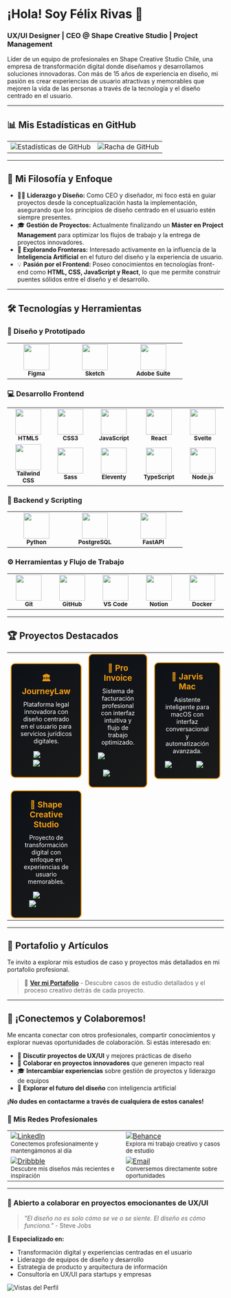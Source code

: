 # ¡Hola! Soy Félix Rivas 👋

### UX/UI Designer | CEO @ Shape Creative Studio | Project Management

Líder de un equipo de profesionales en Shape Creative Studio Chile, una empresa de transformación digital donde diseñamos y desarrollamos soluciones innovadoras. Con más de 15 años de experiencia en diseño, mi pasión es crear experiencias de usuario atractivas y memorables que mejoren la vida de las personas a través de la tecnología y el diseño centrado en el usuario.

---

## 📊 Mis Estadísticas en GitHub

<table>
<tr>
<td>
<img src="https://github-readme-stats.vercel.app/api?username=felixrivasuxdesigner&show_icons=true&theme=dark&hide_border=true&bg_color=0d1117&title_color=f39c12&text_color=ffffff&icon_color=f39c12" alt="Estadísticas de GitHub"/>
</td>
<td>
<img src="https://github-readme-streak-stats.herokuapp.com/?user=felixrivasuxdesigner&theme=dark&hide_border=true&background=0d1117&stroke=f39c12&ring=f39c12&fire=f39c12&currStreakNum=ffffff&sideNums=ffffff&currStreakLabel=f39c12&sideLabels=ffffff" alt="Racha de GitHub"/>
</td>
</tr>
</table>

---

## 🚀 Mi Filosofía y Enfoque

- 👨‍💻 **Liderazgo y Diseño:** Como CEO y diseñador, mi foco está en guiar proyectos desde la conceptualización hasta la implementación, asegurando que los principios de diseño centrado en el usuario estén siempre presentes.
- 🎓 **Gestión de Proyectos:** Actualmente finalizando un **Máster en Project Management** para optimizar los flujos de trabajo y la entrega de proyectos innovadores.
- 🤖 **Explorando Fronteras:** Interesado activamente en la influencia de la **Inteligencia Artificial** en el futuro del diseño y la experiencia de usuario.
- 💡 **Pasión por el Frontend:** Poseo conocimientos en tecnologías front-end como **HTML, CSS, JavaScript y React**, lo que me permite construir puentes sólidos entre el diseño y el desarrollo.

---

## 🛠️ Tecnologías y Herramientas

### 🎨 **Diseño y Prototipado**
<table>
<tr>
<td align="center" width="120">
<img src="https://cdn.jsdelivr.net/gh/devicons/devicon/icons/figma/figma-original.svg" width="60" height="60"/>
<br/><sub><b>Figma</b></sub>
</td>
<td align="center" width="120">
<img src="https://cdn.jsdelivr.net/gh/devicons/devicon/icons/sketch/sketch-original.svg" width="60" height="60"/>
<br/><sub><b>Sketch</b></sub>
</td>
<td align="center" width="120">
<img src="https://www.adobe.com/content/dam/cc/icons/Adobe_Corporate_Horizontal_Red_HEX.svg" width="60" height="60"/>
<br/><sub><b>Adobe Suite</b></sub>
</td>
</tr>
</table>

### 💻 **Desarrollo Frontend**
<table>
<tr>
<td align="center" width="120">
<img src="https://cdn.jsdelivr.net/gh/devicons/devicon/icons/html5/html5-original.svg" width="60" height="60"/>
<br/><sub><b>HTML5</b></sub>
</td>
<td align="center" width="120">
<img src="https://cdn.jsdelivr.net/gh/devicons/devicon/icons/css3/css3-original.svg" width="60" height="60"/>
<br/><sub><b>CSS3</b></sub>
</td>
<td align="center" width="120">
<img src="https://cdn.jsdelivr.net/gh/devicons/devicon/icons/javascript/javascript-original.svg" width="60" height="60"/>
<br/><sub><b>JavaScript</b></sub>
</td>
<td align="center" width="120">
<img src="https://cdn.jsdelivr.net/gh/devicons/devicon/icons/react/react-original.svg" width="60" height="60"/>
<br/><sub><b>React</b></sub>
</td>
<td align="center" width="120">
<img src="https://cdn.jsdelivr.net/gh/devicons/devicon/icons/svelte/svelte-original.svg" width="60" height="60"/>
<br/><sub><b>Svelte</b></sub>
</td>
</tr>
<tr>
<td align="center" width="120">
<img src="https://www.svgrepo.com/show/374118/tailwind.svg" width="60" height="60"/>
<br/><sub><b>Tailwind CSS</b></sub>
</td>
<td align="center" width="120">
<img src="https://cdn.jsdelivr.net/gh/devicons/devicon/icons/sass/sass-original.svg" width="60" height="60"/>
<br/><sub><b>Sass</b></sub>
</td>
<td align="center" width="120">
<img src="https://www.11ty.dev/img/logo-github.svg" width="60" height="60"/>
<br/><sub><b>Eleventy</b></sub>
</td>
<td align="center" width="120">
<img src="https://cdn.jsdelivr.net/gh/devicons/devicon/icons/typescript/typescript-original.svg" width="60" height="60"/>
<br/><sub><b>TypeScript</b></sub>
</td>
<td align="center" width="120">
<img src="https://cdn.jsdelivr.net/gh/devicons/devicon/icons/nodejs/nodejs-original.svg" width="60" height="60"/>
<br/><sub><b>Node.js</b></sub>
</td>
</tr>
</table>

### 🐍 **Backend y Scripting**
<table>
<tr>
<td align="center" width="120">
<img src="https://cdn.jsdelivr.net/gh/devicons/devicon/icons/python/python-original.svg" width="60" height="60"/>
<br/><sub><b>Python</b></sub>
</td>
<td align="center" width="120">
<img src="https://www.svgrepo.com/show/354200/postgresql.svg" width="60" height="60"/>
<br/><sub><b>PostgreSQL</b></sub>
</td>
<td align="center" width="120">
<img src="https://cdn.jsdelivr.net/gh/devicons/devicon/icons/fastapi/fastapi-original.svg" width="60" height="60"/>
<br/><sub><b>FastAPI</b></sub>
</td>
</tr>
</table>

### ⚙️ **Herramientas y Flujo de Trabajo**
<table>
<tr>
<td align="center" width="120">
<img src="https://cdn.jsdelivr.net/gh/devicons/devicon/icons/git/git-original.svg" width="60" height="60"/>
<br/><sub><b>Git</b></sub>
</td>
<td align="center" width="120">
<img src="https://cdn.jsdelivr.net/gh/devicons/devicon/icons/github/github-original.svg" width="60" height="60"/>
<br/><sub><b>GitHub</b></sub>
</td>
<td align="center" width="120">
<img src="https://cdn.jsdelivr.net/gh/devicons/devicon/icons/vscode/vscode-original.svg" width="60" height="60"/>
<br/><sub><b>VS Code</b></sub>
</td>
<td align="center" width="120">
<img src="https://upload.wikimedia.org/wikipedia/commons/4/45/Notion_app_logo.png" width="60" height="60"/>
<br/><sub><b>Notion</b></sub>
</td>
<td align="center" width="120">
<img src="https://cdn.jsdelivr.net/gh/devicons/devicon/icons/docker/docker-original.svg" width="60" height="60"/>
<br/><sub><b>Docker</b></sub>
</td>
</tr>
</table>

</div>

---

## 🏆 Proyectos Destacados

<table>
<tr>
<td align="center" width="300">
<div style="border: 2px solid #f39c12; border-radius: 10px; padding: 20px; background: linear-gradient(135deg, #0d1117 0%, #1a1a1a 100%);">
<h3 style="color: #f39c12; margin: 0 0 10px 0;">🏛️ JourneyLaw</h3>
<p style="color: #ffffff; margin: 0 0 15px 0; font-size: 14px;">Plataforma legal innovadora con diseño centrado en el usuario para servicios jurídicos digitales.</p>
<div style="margin-top: 15px;">
<img src="https://img.shields.io/badge/React-20232A?style=for-the-badge&logo=react&logoColor=61DAFB" alt="React"/>
<img src="https://img.shields.io/badge/UX/UI-f39c12?style=for-the-badge&logo=figma&logoColor=white" alt="UX/UI"/>
</div>
</div>
</td>
<td align="center" width="300">
<div style="border: 2px solid #f39c12; border-radius: 10px; padding: 20px; background: linear-gradient(135deg, #0d1117 0%, #1a1a1a 100%);">
<h3 style="color: #f39c12; margin: 0 0 10px 0;">💼 Pro Invoice</h3>
<p style="color: #ffffff; margin: 0 0 15px 0; font-size: 14px;">Sistema de facturación profesional con interfaz intuitiva y flujo de trabajo optimizado.</p>
<div style="margin-top: 15px;">
<img src="https://img.shields.io/badge/TypeScript-007ACC?style=for-the-badge&logo=typescript&logoColor=white" alt="TypeScript"/>
<img src="https://img.shields.io/badge/Design-f39c12?style=for-the-badge&logo=adobe&logoColor=white" alt="Design"/>
</div>
</div>
</td>
<td align="center" width="300">
<div style="border: 2px solid #f39c12; border-radius: 10px; padding: 20px; background: linear-gradient(135deg, #0d1117 0%, #1a1a1a 100%);">
<h3 style="color: #f39c12; margin: 0 0 10px 0;">🤖 Jarvis Mac</h3>
<p style="color: #ffffff; margin: 0 0 15px 0; font-size: 14px;">Asistente inteligente para macOS con interfaz conversacional y automatización avanzada.</p>
<div style="margin-top: 15px;">
<img src="https://img.shields.io/badge/Python-3776AB?style=for-the-badge&logo=python&logoColor=white" alt="Python"/>
<img src="https://img.shields.io/badge/AI-f39c12?style=for-the-badge&logo=openai&logoColor=white" alt="AI"/>
</div>
</div>
</td>
</tr>
<tr>
<td align="center" width="300">
<div style="border: 2px solid #f39c12; border-radius: 10px; padding: 20px; background: linear-gradient(135deg, #0d1117 0%, #1a1a1a 100%);">
<h3 style="color: #f39c12; margin: 0 0 10px 0;">🎨 Shape Creative Studio</h3>
<p style="color: #ffffff; margin: 0 0 15px 0; font-size: 14px;">Proyecto de transformación digital con enfoque en experiencias de usuario memorables.</p>
<div style="margin-top: 15px;">
<img src="https://img.shields.io/badge/Figma-F24E1E?style=for-the-badge&logo=figma&logoColor=white" alt="Figma"/>
<img src="https://img.shields.io/badge/Strategy-f39c12?style=for-the-badge&logo=target&logoColor=white" alt="Strategy"/>
</div>
</div>
</td>
<td align="center" width="300">
<!-- Espacio para proyecto futuro -->
</td>
<td align="center" width="300">
<!-- Espacio para proyecto futuro -->
</td>
</tr>
</table>

---

## 📝 Portafolio y Artículos

Te invito a explorar mis estudios de caso y proyectos más detallados en mi portafolio profesional.

> 🚀 **[Ver mi Portafolio](https://felixrivasuxdesigner.github.io/portfolio/)** - Descubre casos de estudio detallados y el proceso creativo detrás de cada proyecto.

---

## 🤝 ¡Conectemos y Colaboremos!

Me encanta conectar con otros profesionales, compartir conocimientos y explorar nuevas oportunidades de colaboración. Si estás interesado en:

- 💬 **Discutir proyectos de UX/UI** y mejores prácticas de diseño
- 🚀 **Colaborar en proyectos innovadores** que generen impacto real
- 🎓 **Intercambiar experiencias** sobre gestión de proyectos y liderazgo de equipos
- 🤖 **Explorar el futuro del diseño** con inteligencia artificial

**¡No dudes en contactarme a través de cualquiera de estos canales!**

### 📱 Mis Redes Profesionales

<table>
<tr>
<td>
<a href="https://www.linkedin.com/in/felixrivasproductdesigner/">
<img src="https://img.shields.io/badge/LinkedIn-0077B5?style=for-the-badge&logo=linkedin&logoColor=white" alt="LinkedIn"/>
</a>
<br/>
<sub>Conectemos profesionalmente y mantengámonos al día</sub>
</td>
<td>
<a href="https://www.behance.net/felixrivasuxdesigner">
<img src="https://img.shields.io/badge/Behance-1769FF?style=for-the-badge&logo=behance&logoColor=white" alt="Behance"/>
</a>
<br/>
<sub>Explora mi trabajo creativo y casos de estudio</sub>
</td>
</tr>
<tr>
<td>
<a href="https://dribbble.com/rivasdesign">
<img src="https://img.shields.io/badge/Dribbble-EA4C89?style=for-the-badge&logo=dribbble&logoColor=white" alt="Dribbble"/>
</a>
<br/>
<sub>Descubre mis diseños más recientes e inspiración</sub>
</td>
<td>
<a href="mailto:rivafelix@gmail.com">
<img src="https://img.shields.io/badge/Email-D14836?style=for-the-badge&logo=gmail&logoColor=white" alt="Email"/>
</a>
<br/>
<sub>Conversemos directamente sobre oportunidades</sub>
</td>
</tr>
</table>

---

### 💼 Abierto a colaborar en proyectos emocionantes de UX/UI

> *"El diseño no es solo cómo se ve o se siente. El diseño es cómo funciona."* - Steve Jobs

**🎯 Especializado en:**
- Transformación digital y experiencias centradas en el usuario
- Liderazgo de equipos de diseño y desarrollo
- Estrategia de producto y arquitectura de información
- Consultoría en UX/UI para startups y empresas

![Vistas del Perfil](https://komarev.com/ghpvc/?username=felixrivasuxdesigner&color=f39c12&style=for-the-badge)
